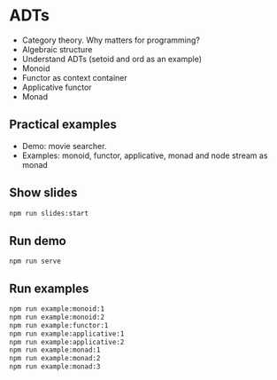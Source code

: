 # ADTs

- Category theory. Why matters for programming?
- Algebraic structure
- Understand ADTs (setoid and ord as an example)
- Monoid
- Functor as context container
- Applicative functor
- Monad

## Practical examples

- Demo: movie searcher.
- Examples: monoid, functor, applicative, monad and node stream as monad

## Show slides 

```bash
npm run slides:start
```

## Run demo 

```
npm run serve
```

## Run examples

```bash
npm run	example:monoid:1
npm run	example:monoid:2
npm run	example:functor:1
npm run	example:applicative:1
npm run	example:applicative:2
npm run	example:monad:1
npm run	example:monad:2
npm run	example:monad:3
```